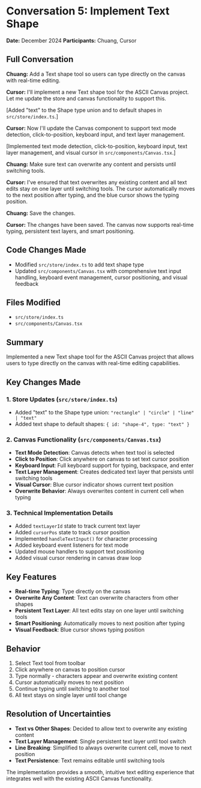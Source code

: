 # Conversation 5: Implement Text Shape

**Date:** December 2024
**Participants:** Chuang, Cursor

## Full Conversation

**Chuang:** Add a Text shape tool so users can type directly on the canvas with real-time editing.

**Cursor:** I'll implement a new Text shape tool for the ASCII Canvas project. Let me update the store and canvas functionality to support this.

[Added "text" to the Shape type union and to default shapes in `src/store/index.ts`.]

**Cursor:** Now I'll update the Canvas component to support text mode detection, click-to-position, keyboard input, and text layer management.

[Implemented text mode detection, click-to-position, keyboard input, text layer management, and visual cursor in `src/components/Canvas.tsx`.]

**Chuang:** Make sure text can overwrite any content and persists until switching tools.

**Cursor:** I've ensured that text overwrites any existing content and all text edits stay on one layer until switching tools. The cursor automatically moves to the next position after typing, and the blue cursor shows the typing position.

**Chuang:** Save the changes.

**Cursor:** The changes have been saved. The canvas now supports real-time typing, persistent text layers, and smart positioning.

## Code Changes Made
- Modified `src/store/index.ts` to add text shape type
- Updated `src/components/Canvas.tsx` with comprehensive text input handling, keyboard event management, cursor positioning, and visual feedback

## Files Modified
- `src/store/index.ts`
- `src/components/Canvas.tsx`

## Summary
Implemented a new Text shape tool for the ASCII Canvas project that allows users to type directly on the canvas with real-time editing capabilities.

## Key Changes Made

### 1. Store Updates (`src/store/index.ts`)
- Added "text" to the Shape type union: `"rectangle" | "circle" | "line" | "text"`
- Added text shape to default shapes: `{ id: "shape-4", type: "text" }`

### 2. Canvas Functionality (`src/components/Canvas.tsx`)
- **Text Mode Detection**: Canvas detects when text tool is selected
- **Click to Position**: Click anywhere on canvas to set text cursor position
- **Keyboard Input**: Full keyboard support for typing, backspace, and enter
- **Text Layer Management**: Creates dedicated text layer that persists until switching tools
- **Visual Cursor**: Blue cursor indicator shows current text position
- **Overwrite Behavior**: Always overwrites content in current cell when typing

### 3. Technical Implementation Details
- Added `textLayerId` state to track current text layer
- Added `cursorPos` state to track cursor position
- Implemented `handleTextInput()` for character processing
- Added keyboard event listeners for text mode
- Updated mouse handlers to support text positioning
- Added visual cursor rendering in canvas draw loop

## Key Features
- **Real-time Typing**: Type directly on the canvas
- **Overwrite Any Content**: Text can overwrite characters from other shapes
- **Persistent Text Layer**: All text edits stay on one layer until switching tools
- **Smart Positioning**: Automatically moves to next position after typing
- **Visual Feedback**: Blue cursor shows typing position

## Behavior
1. Select Text tool from toolbar
2. Click anywhere on canvas to position cursor
3. Type normally - characters appear and overwrite existing content
4. Cursor automatically moves to next position
5. Continue typing until switching to another tool
6. All text stays on single layer until tool change

## Resolution of Uncertainties
- **Text vs Other Shapes**: Decided to allow text to overwrite any existing content
- **Text Layer Management**: Single persistent text layer until tool switch
- **Line Breaking**: Simplified to always overwrite current cell, move to next position
- **Text Persistence**: Text remains editable until switching tools

The implementation provides a smooth, intuitive text editing experience that integrates well with the existing ASCII Canvas functionality. 